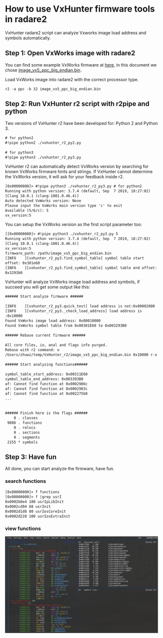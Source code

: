 # How to use VxHunter firmware tools in radare2

VxHunter radare2 script can analyze Vxworks image load address and symbols automatically.


## Step 1: Open VxWorks image with radare2
You can find some example VxWorks firmware at [here](https://github.com/dark-lbp/vxhunter/tree/master/example_firmware), in this document we chose [image_vx5_ppc_big_endian.bin](https://github.com/dark-lbp/vxhunter/blob/master/example_firmware/image_vx5_ppc_big_endian.bin).

Load VxWorks image into radare2 with the correct processor type.

```
r2 -a ppc -b 32 image_vx5_ppc_big_endian.bin
```

## Step 2: Run VxHunter r2 script with r2pipe and python

Two versions of VxHunter r2 have been developed for: Python 2 and Python 3.

```
# for python2
#!pipe python2 ./vxhunter_r2_py2.py

# for python3
#!pipe python3 ./vxhunter_r2_py3.py
```

VxHunter r2 can automatically detect VxWorks version by searching for known VxWorks firmware hints and strings.
If VxHunter cannot determine the VxWorks version, it will ask for your feedback inside r2.

```
[0x00000000]> #!pipe python3 ./vxhunter_r2_py3.py # for python2
Running with python version: 3.7.4 (default, Sep  7 2019, 18:27:02)
[Clang 10.0.1 (clang-1001.0.46.4)]
Auto detected VxWorks version: None
Please input the VxWorks main version type 'c' to exit
Available (5/6/c): 5
vx_version:5
```

You can setup the VxWorks version as the first script parameter too:

```
[[0x00000000]> #!pipe python3 ./vxhunter_r2_py3.py 5
Running with python version: 3.7.4 (default, Sep  7 2019, 18:27:02)
[Clang 10.0.1 (clang-1001.0.46.4)]
vx_version:5
firmware_path: /path/image_vx5_ppc_big_endian.bin
[INFO    ][vxhunter_r2_py3.find_symbol_table] symbol table start offset: 0x301e60
[INFO    ][vxhunter_r2_py3.find_symbol_table] symbol table end offset: 0x3293b0
```

VxHunter will analyze VxWorks image load address and symbols, if succeed you will get some output like this:

```
###### Start analyze firmware ######

[INFO    ][vxhunter_r2_py3.quick_test] load address is not:0x80002000
[INFO    ][vxhunter_r2_py3._check_load_address] load address is :0x10000
Found VxWorks image load address: 0x00010000
Found VxWorks symbol table from 0x00301E60 to 0x003293B0

###### Rebase current firmware ######

All core files, io, anal and flags info purged.
Rebase with r2 command: o /Users/zhuwz/temp/VxHunter_r2/image_vx5_ppc_big_endian.bin 0x10000 r-x

###### Start analyzing functions######

symbol_table_start_address: 0x00311E60
symbol_table_end_address: 0x003393B0
af: Cannot find function at 0x0002986c
af: Cannot find function at 0x0002983c
af: Cannot find function at 0x002275b0
... 


###### Finish here is the flags ######
    0 . classes
 9086 . functions
    0 . relocs
    0 . sections
    0 . segments
 2155 * symbols
```

## Step 3: Have fun

All done, you can start analyze the firmware, have fun.

### search functions
```
[0x00000000]> f functions
[0x00000000]> f |grep usrI
0x0002b8e4 180 usrIpLibInit
0x0002cd94 88 usrInit
0x0002d1d8 80 usrIosCoreInit
0x0002d228 100 usrIosExtraInit
```

### view functions
![](images/VxHunter_Rarare2_view_functions.png)
